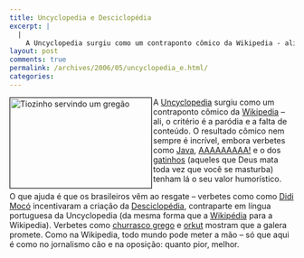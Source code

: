```yaml
---
title: Uncyclopedia e Desciclopédia
excerpt: |
  |
    A Uncyclopedia surgiu como um contraponto cômico da Wikipedia - ali, o critério é a paródia e a falta de conteúdo. O resultado cômico nem sempre é incrível, embora verbetes como Java, AAAAAAAAA! e o dos gatinhos (aqueles que Deus...
layout: post
comments: true
permalink: /archives/2006/05/uncyclopedia_e.html/
categories:
---
```

<img title="Tiozinho servindo um gregão" src="//chester.me/archives/img/churrasco_grego.jpg" width="250" height="160" align="left" style="margin-right:2px" border=1/>A [Uncyclopedia][1] surgiu como um contraponto cômico da [Wikipedia][2] &#8211; ali, o critério é a paródia e a falta de conteúdo. O resultado cômico nem sempre é incrível, embora verbetes como [Java][3], [AAAAAAAAA!][4] e o dos [gatinhos][5] (aqueles que Deus mata toda vez que você se masturba) tenham lá o seu valor humorístico.

O que ajuda é que os brasileiros vêm ao resgate &#8211; verbetes como como [Didi Mocó][6] incentivaram a criação da [Desciclopédia][7], contraparte em língua portuguesa da Uncyclopedia (da mesma forma que a [Wikipédia][8] para a Wikipedia). Verbetes como [churrasco grego][9] e [orkut][10] mostram que a galera promete. Como na Wikipedia, todo mundo pode meter a mão &#8211; só que aqui é como no jornalismo cão e na oposição: quanto pior, melhor.

 [1]: http://www.uncyclopedia.org/wiki/Main_Page
 [2]: http://en.wikipedia.org/wiki/Main_Page
 [3]: http://uncyclopedia.org/wiki/Java
 [4]: http://uncyclopedia.org/wiki/AAAAAAAAA%21
 [5]: http://www.uncyclopedia.org/wiki/Kitten
 [6]: http://www.uncyclopedia.org/wiki/Didi_Moc%C3%B3
 [7]: http://pt.uncyclopedia.info/wiki/P%C3%A1gina_Principal
 [8]: http://pt.wikipedia.org
 [9]: http://pt.uncyclopedia.info/wiki/Churrasco_Grego
 [10]: http://pt.uncyclopedia.info/wiki/Orkut
